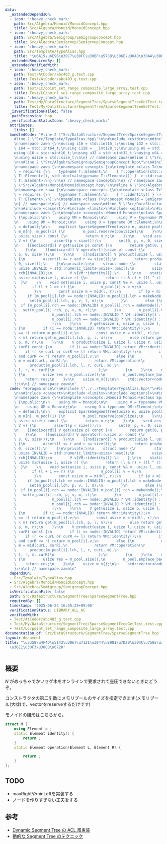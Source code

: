 ```yaml
---
data:
  _extendedDependsOn:
  - icon: ':heavy_check_mark:'
    path: Src/Algebra/Monoid/MonoidConcept.hpp
    title: Src/Algebra/Monoid/MonoidConcept.hpp
  - icon: ':heavy_check_mark:'
    path: Src/Algebra/Semigroup/SemigroupConcept.hpp
    title: Src/Algebra/Semigroup/SemigroupConcept.hpp
  - icon: ':heavy_check_mark:'
    path: Src/Template/TypeAlias.hpp
    title: "\u6A19\u6E96\u30C7\u30FC\u30BF\u578B\u306E\u30A8\u30A4\u30EA\u30A2\u30B9"
  _extendedRequiredBy: []
  _extendedVerifiedWith:
  - icon: ':heavy_check_mark:'
    path: Test/AtCoder/abc403_g.test.cpp
    title: Test/AtCoder/abc403_g.test.cpp
  - icon: ':heavy_check_mark:'
    path: Test/LC/point_set_range_composite_large_array.test.cpp
    title: Test/LC/point_set_range_composite_large_array.test.cpp
  - icon: ':heavy_check_mark:'
    path: Test/My/DataStructure/SegmentTree/SparseSegmentTreeGetTest.test.cpp
    title: Test/My/DataStructure/SegmentTree/SparseSegmentTreeGetTest.test.cpp
  _isVerificationFailed: false
  _pathExtension: hpp
  _verificationStatusIcon: ':heavy_check_mark:'
  attributes:
    links: []
  bundledCode: "#line 2 \"Src/DataStructure/SegmentTree/SparseSegmentTree.hpp\"\n\n\
    #line 2 \"Src/Template/TypeAlias.hpp\"\n\n#include <cstdint>\n#include <cstddef>\n\
    \nnamespace zawa {\n\nusing i16 = std::int16_t;\nusing i32 = std::int32_t;\nusing\
    \ i64 = std::int64_t;\nusing i128 = __int128_t;\n\nusing u8 = std::uint8_t;\n\
    using u16 = std::uint16_t;\nusing u32 = std::uint32_t;\nusing u64 = std::uint64_t;\n\
    \nusing usize = std::size_t;\n\n} // namespace zawa\n#line 2 \"Src/Algebra/Monoid/MonoidConcept.hpp\"\
    \n\n#line 2 \"Src/Algebra/Semigroup/SemigroupConcept.hpp\"\n\n#include <concepts>\n\
    \nnamespace zawa {\n\nnamespace concepts {\n\ntemplate <class T>\nconcept Semigroup\
    \ = requires {\n    typename T::Element;\n    { T::operation(std::declval<typename\
    \ T::Element>(), std::declval<typename T::Element>()) } -> std::same_as<typename\
    \ T::Element>;\n};\n\n} // namespace concepts\n\n} // namespace zawa\n#line 4\
    \ \"Src/Algebra/Monoid/MonoidConcept.hpp\"\n\n#line 6 \"Src/Algebra/Monoid/MonoidConcept.hpp\"\
    \n\nnamespace zawa {\n\nnamespace concepts {\n\ntemplate <class T>\nconcept Identitiable\
    \ = requires {\n    typename T::Element;\n    { T::identity() } -> std::same_as<typename\
    \ T::Element>;\n};\n\ntemplate <class T>\nconcept Monoid = Semigroup<T> and Identitiable<T>;\n\
    \n} // namespace\n\n} // namespace zawa\n#line 5 \"Src/DataStructure/SegmentTree/SparseSegmentTree.hpp\"\
    \n\n#include <cassert>\n#include <limits>\n#include <optional>\n#include <vector>\n\
    \nnamespace zawa {\n\ntemplate <concepts::Monoid Monoid>\nclass SparseSegmentTree\
    \ {\npublic:\n\n    using VM = Monoid;\n\n    using V = typename VM::Element;\n\
    \n    using OM = Monoid;\n\n    using O = typename OM::Element;\n\n    SparseSegmentTree()\
    \ = default;\n\n    explicit SparseSegmentTree(usize n, usize poolSize = 0u) :\
    \ m_n{n}, m_pool(1) {\n        m_pool.reserve(poolSize);\n    }\n\n    inline\
    \ usize size() const {\n        return m_n;\n    }\n\n    void assign(usize p,\
    \ V v) {\n        assert(p < size());\n        set(0, p, v, 0, size());\n    }\n\
    \n    [[nodiscard]] V get(usize p) const {\n        return get(0, p, 0, size());\n\
    \    }\n\n    [[nodiscard]] V operator[](usize p) const {\n        return get(0,\
    \ p, 0, size());\n    }\n\n    [[nodiscard]] V product(usize l, usize r) const\
    \ {\n        assert(l <= r and r <= size());\n        return product(0, l, r,\
    \ 0, size());\n    }\n\nprivate:\n\n    struct node {\n        static constexpr\
    \ usize INVALID = std::numeric_limits<usize>::max();\n        usize lch{INVALID},\
    \ rch{INVALID};\n        V v{VM::identity()};\n    };\n\n    static constexpr\
    \ usize mid(usize l, usize r) {\n        return (l & r) + ((l ^ r) >> 1);\n  \
    \  }\n    \n    void set(usize i, usize p, const V& v, usize l, usize r) {\n \
    \       if (l + 1 == r) {\n            m_pool[i].v = v;\n            return;\n\
    \        }\n        const usize m = mid(l, r);\n        if (p < m) {\n       \
    \     if (m_pool[i].lch == node::INVALID) m_pool[i].lch = makeNode();\n      \
    \      set(m_pool[i].lch, p, v, l, m);\n        }\n        else {\n          \
    \  if (m_pool[i].rch == node::INVALID) m_pool[i].rch = makeNode();\n         \
    \   set(m_pool[i].rch, p, v, m, r);\n        }\n        m_pool[i].v = VM::operation(\n\
    \                m_pool[i].lch == node::INVALID ? VM::identity() : m_pool[m_pool[i].lch].v,\n\
    \                m_pool[i].rch == node::INVALID ? VM::identity() : m_pool[m_pool[i].rch].v\n\
    \                );\n    }\n\n    V get(usize i, usize p, usize l, usize r) const\
    \ {\n        if (i == node::INVALID) return VM::identity();\n        if (l + 1\
    \ == r) return m_pool[i].v;\n        const usize m = mid(l, r);\n        if (p\
    \ < m) return get(m_pool[i].lch, p, l, m);\n        else return get(m_pool[i].rch,\
    \ p, m, r);\n    }\n\n    V product(usize i, usize l, usize r, usize curL, usize\
    \ curR) const {\n        if (i == node::INVALID) return VM::identity();\n    \
    \    if (r <= curL or curR <= l) return VM::identity();\n        if (l <= curL\
    \ and curR <= r) return m_pool[i].v;\n        else {\n            const usize\
    \ m = mid(curL, curR);\n            return VM::operation(\n                  \
    \      product(m_pool[i].lch, l, r, curL, m),\n                        product(m_pool[i].rch,\
    \ l, r, m, curR)\n                    );\n        }\n    }\n\n    usize makeNode()\
    \ {\n        usize res = m_pool.size();\n        m_pool.emplace_back();\n    \
    \    return res;\n    }\n\n    usize m_n{};\n\n    std::vector<node> m_pool{};\n\
    };\n\n} // namespace zawa\n"
  code: "#pragma once\n\n#include \"../../Template/TypeAlias.hpp\"\n#include \"../../Algebra/Monoid/MonoidConcept.hpp\"\
    \n\n#include <cassert>\n#include <limits>\n#include <optional>\n#include <vector>\n\
    \nnamespace zawa {\n\ntemplate <concepts::Monoid Monoid>\nclass SparseSegmentTree\
    \ {\npublic:\n\n    using VM = Monoid;\n\n    using V = typename VM::Element;\n\
    \n    using OM = Monoid;\n\n    using O = typename OM::Element;\n\n    SparseSegmentTree()\
    \ = default;\n\n    explicit SparseSegmentTree(usize n, usize poolSize = 0u) :\
    \ m_n{n}, m_pool(1) {\n        m_pool.reserve(poolSize);\n    }\n\n    inline\
    \ usize size() const {\n        return m_n;\n    }\n\n    void assign(usize p,\
    \ V v) {\n        assert(p < size());\n        set(0, p, v, 0, size());\n    }\n\
    \n    [[nodiscard]] V get(usize p) const {\n        return get(0, p, 0, size());\n\
    \    }\n\n    [[nodiscard]] V operator[](usize p) const {\n        return get(0,\
    \ p, 0, size());\n    }\n\n    [[nodiscard]] V product(usize l, usize r) const\
    \ {\n        assert(l <= r and r <= size());\n        return product(0, l, r,\
    \ 0, size());\n    }\n\nprivate:\n\n    struct node {\n        static constexpr\
    \ usize INVALID = std::numeric_limits<usize>::max();\n        usize lch{INVALID},\
    \ rch{INVALID};\n        V v{VM::identity()};\n    };\n\n    static constexpr\
    \ usize mid(usize l, usize r) {\n        return (l & r) + ((l ^ r) >> 1);\n  \
    \  }\n    \n    void set(usize i, usize p, const V& v, usize l, usize r) {\n \
    \       if (l + 1 == r) {\n            m_pool[i].v = v;\n            return;\n\
    \        }\n        const usize m = mid(l, r);\n        if (p < m) {\n       \
    \     if (m_pool[i].lch == node::INVALID) m_pool[i].lch = makeNode();\n      \
    \      set(m_pool[i].lch, p, v, l, m);\n        }\n        else {\n          \
    \  if (m_pool[i].rch == node::INVALID) m_pool[i].rch = makeNode();\n         \
    \   set(m_pool[i].rch, p, v, m, r);\n        }\n        m_pool[i].v = VM::operation(\n\
    \                m_pool[i].lch == node::INVALID ? VM::identity() : m_pool[m_pool[i].lch].v,\n\
    \                m_pool[i].rch == node::INVALID ? VM::identity() : m_pool[m_pool[i].rch].v\n\
    \                );\n    }\n\n    V get(usize i, usize p, usize l, usize r) const\
    \ {\n        if (i == node::INVALID) return VM::identity();\n        if (l + 1\
    \ == r) return m_pool[i].v;\n        const usize m = mid(l, r);\n        if (p\
    \ < m) return get(m_pool[i].lch, p, l, m);\n        else return get(m_pool[i].rch,\
    \ p, m, r);\n    }\n\n    V product(usize i, usize l, usize r, usize curL, usize\
    \ curR) const {\n        if (i == node::INVALID) return VM::identity();\n    \
    \    if (r <= curL or curR <= l) return VM::identity();\n        if (l <= curL\
    \ and curR <= r) return m_pool[i].v;\n        else {\n            const usize\
    \ m = mid(curL, curR);\n            return VM::operation(\n                  \
    \      product(m_pool[i].lch, l, r, curL, m),\n                        product(m_pool[i].rch,\
    \ l, r, m, curR)\n                    );\n        }\n    }\n\n    usize makeNode()\
    \ {\n        usize res = m_pool.size();\n        m_pool.emplace_back();\n    \
    \    return res;\n    }\n\n    usize m_n{};\n\n    std::vector<node> m_pool{};\n\
    };\n\n} // namespace zawa\n"
  dependsOn:
  - Src/Template/TypeAlias.hpp
  - Src/Algebra/Monoid/MonoidConcept.hpp
  - Src/Algebra/Semigroup/SemigroupConcept.hpp
  isVerificationFile: false
  path: Src/DataStructure/SegmentTree/SparseSegmentTree.hpp
  requiredBy: []
  timestamp: '2025-06-24 16:35:25+09:00'
  verificationStatus: LIBRARY_ALL_AC
  verifiedWith:
  - Test/AtCoder/abc403_g.test.cpp
  - Test/My/DataStructure/SegmentTree/SparseSegmentTreeGetTest.test.cpp
  - Test/LC/point_set_range_composite_large_array.test.cpp
documentation_of: Src/DataStructure/SegmentTree/SparseSegmentTree.hpp
layout: document
title: "\u5358\u4F4D\u5143\u3067\u7121\u3044\u8981\u7D20\u304C\u758E\u306A\u30BB\u30B0\
  \u30E1\u30F3\u30C8\u6728"
---
```


## 概要

$N$ がめっちゃでかいセグ木をオンラインで要求されて座圧できないときにどうぞ。

コンストラクタの第二引数にメモリプールのサイズを指定できます(メモリプール(大嘘)で、vectorをreserveするだけです)

モノイドの雛形はこちらから。

```cpp
struct M {
    using Element = ;
    static Element identity() {
        return ;
    }
    static Element operation(Element L, Element R) {

        return ;
    }
};
```

## TODO

- maxRightやminLeftを実装する
- ノードを作りすぎない工夫をする

## 参考

- [Dynamic Segment Tree の ACL 風実装](https://lorent-kyopro.hatenablog.com/entry/2021/03/12/025644)
- [動的な Segment Tree のテクニック](https://kazuma8128.hatenablog.com/entry/2018/11/29/093827)

